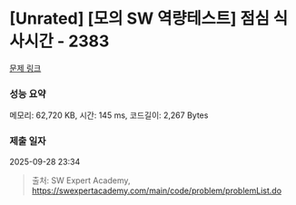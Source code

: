 # [Unrated] [모의 SW 역량테스트] 점심 식사시간 - 2383 

[문제 링크](https://swexpertacademy.com/main/code/problem/problemDetail.do?contestProbId=AV5-BEE6AK0DFAVl) 

### 성능 요약

메모리: 62,720 KB, 시간: 145 ms, 코드길이: 2,267 Bytes

### 제출 일자

2025-09-28 23:34



> 출처: SW Expert Academy, https://swexpertacademy.com/main/code/problem/problemList.do